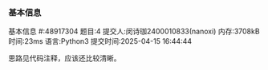### 基本信息

基本信息
#:48917304
题目:4
提交人:闵诗珈2400010833(nanoxi)
内存:3708kB
时间:23ms
语言:Python3
提交时间:2025-04-15 16:44:44

思路见代码注释，应该还比较清晰。
